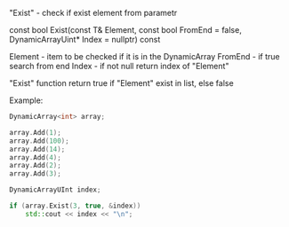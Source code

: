 "Exist" - check if exist element from parametr

const bool Exist(const T& Element, const bool FromEnd = false, DynamicArrayUint* Index = nullptr) const

Element - item to be checked if it is in the DynamicArray
FromEnd - if true search from end
Index - if not null return index of "Element"

"Exist" function return true if "Element" exist in list, else false

Example:

```C++
DynamicArray<int> array;

array.Add(1);
array.Add(100);
array.Add(14);
array.Add(4);
array.Add(2);
array.Add(3);

DynamicArrayUInt index;

if (array.Exist(3, true, &index))
	std::cout << index << "\n";
```